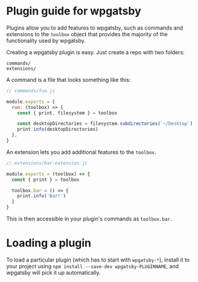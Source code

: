 # Plugin guide for wpgatsby

Plugins allow you to add features to wpgatsby, such as commands and
extensions to the `toolbox` object that provides the majority of the functionality
used by wpgatsby.

Creating a wpgatsby plugin is easy. Just create a repo with two folders:

```
commands/
extensions/
```

A command is a file that looks something like this:

```js
// commands/foo.js

module.exports = {
  run: (toolbox) => {
    const { print, filesystem } = toolbox

    const desktopDirectories = filesystem.subdirectories(`~/Desktop`)
    print.info(desktopDirectories)
  },
}
```

An extension lets you add additional features to the `toolbox`.

```js
// extensions/bar-extension.js

module.exports = (toolbox) => {
  const { print } = toolbox

  toolbox.bar = () => {
    print.info('Bar!')
  }
}
```

This is then accessible in your plugin's commands as `toolbox.bar`.

# Loading a plugin

To load a particular plugin (which has to start with `wpgatsby-*`),
install it to your project using `npm install --save-dev wpgatsby-PLUGINNAME`,
and wpgatsby will pick it up automatically.
